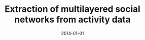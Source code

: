---
# Documentation: https://wowchemy.com/docs/managing-content/

title: Extraction of multilayered social networks from activity data
subtitle: ''
summary: ''
authors:
- Katarzyna Musiał
- brodka
- kazienko
- Jarosław Gaworecki
tags: []
categories: []
date: '2014-01-01'
lastmod: 2022-10-07T05:44:13Z
featured: false
draft: false

# Featured image
# To use, add an image named `featured.jpg/png` to your page's folder.
# Focal points: Smart, Center, TopLeft, Top, TopRight, Left, Right, BottomLeft, Bottom, BottomRight.
image:
  caption: ''
  focal_point: ''
  preview_only: false

# Projects (optional).
#   Associate this post with one or more of your projects.
#   Simply enter your project's folder or file name without extension.
#   E.g. `projects = ["internal-project"]` references `content/project/deep-learning/index.md`.
#   Otherwise, set `projects = []`.
projects: []
publishDate: '2022-10-07T05:44:12.734862Z'
publication_types:
- '2'
abstract: ''
publication: '*The Scientific World Journal*'
doi: 10.1155/2014/359868
links:
- name: URL
  url: http://www.hindawi.com/journals/tswj/2014/359868/
---